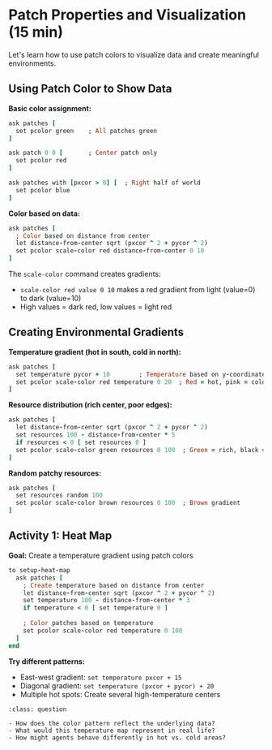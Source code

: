 # Patch Properties and Visualization (15 min)

Let's learn how to use patch colors to visualize data and create meaningful environments.

## Using Patch Color to Show Data

**Basic color assignment:**

```ruby
ask patches [
  set pcolor green    ; All patches green
]

ask patch 0 0 [       ; Center patch only
  set pcolor red
]

ask patches with [pxcor > 0] [  ; Right half of world
  set pcolor blue
]
```

**Color based on data:**

```ruby
ask patches [
  ; Color based on distance from center
  let distance-from-center sqrt (pxcor ^ 2 + pycor ^ 2)
  set pcolor scale-color red distance-from-center 0 10
]
```

The `scale-color` command creates gradients:

- `scale-color red value 0 10` makes a red gradient from light (value=0) to dark (value=10)
- High values = dark red, low values = light red

## Creating Environmental Gradients

**Temperature gradient (hot in south, cold in north):**

```ruby
ask patches [
  set temperature pycor + 10        ; Temperature based on y-coordinate
  set pcolor scale-color red temperature 0 20  ; Red = hot, pink = cold
]
```

**Resource distribution (rich center, poor edges):**

```ruby
ask patches [
  let distance-from-center sqrt (pxcor ^ 2 + pycor ^ 2)
  set resources 100 - distance-from-center * 5
  if resources < 0 [ set resources 0 ]
  set pcolor scale-color green resources 0 100  ; Green = rich, black = poor
]
```

**Random patchy resources:**

```ruby
ask patches [
  set resources random 100
  set pcolor scale-color brown resources 0 100  ; Brown gradient
]
```

## Activity 1: Heat Map

**Goal:** Create a temperature gradient using patch colors

```ruby
to setup-heat-map
  ask patches [
    ; Create temperature based on distance from center
    let distance-from-center sqrt (pxcor ^ 2 + pycor ^ 2)
    set temperature 100 - distance-from-center * 3
    if temperature < 0 [ set temperature 0 ]
    
    ; Color patches based on temperature
    set pcolor scale-color red temperature 0 100
  ]
end
```

**Try different patterns:**

- East-west gradient: `set temperature pxcor + 15`
- Diagonal gradient: `set temperature (pxcor + pycor) + 20`  
- Multiple hot spots: Create several high-temperature centers

```{admonition} What Do You Observe?
:class: question

- How does the color pattern reflect the underlying data?
- What would this temperature map represent in real life?
- How might agents behave differently in hot vs. cold areas?
```
